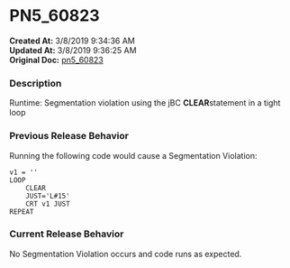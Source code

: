# PN5_60823

**Created At:** 3/8/2019 9:34:36 AM  
**Updated At:** 3/8/2019 9:36:25 AM  
**Original Doc:** [pn5_60823](https://docs.jbase.com/5-7-2-release-notes/pn5_60823)  


### Description

Runtime: Segmentation violation using the jBC **CLEAR**statement in a tight loop



### Previous Release Behavior

Running the following code would cause a Segmentation Violation:



```
v1 = ''
LOOP
    CLEAR
    JUST='L#15'
    CRT v1 JUST
REPEAT
```



### Current Release Behavior

No Segmentation Violation occurs and code runs as expected.
